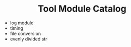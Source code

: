 <h1 align="center">Tool Module Catalog</h1>

- log module
- timing
- file conversion
- evenly divided str
